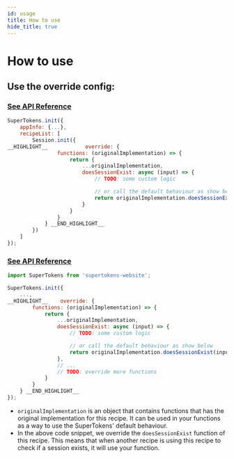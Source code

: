 ```yaml
---
id: usage
title: How to use
hide_title: true
---
```


# How to use

## Use the override config:

<!--DOCUSAURUS_CODE_TABS-->
<!--With ReactJS-->
### [See API Reference](/docs/auth-react/session/override/functions)

```js
SuperTokens.init({
    appInfo: {...},
    recipeList: [
        Session.init({
__HIGHLIGHT__            override: {
                functions: (originalImplementation) => {
                    return {
                        ...originalImplementation,
                        doesSessionExist: async (input) => {
                            // TODO: some custom logic

                            // or call the default behaviour as show below
                            return originalImplementation.doesSessionExist(input);
                        }
                    }
                }
            } __END_HIGHLIGHT__
        })
    ]
});
```

<!--Plain JS-->
### [See API Reference](/docs/website/usage/override/functions)

```js
import SuperTokens from 'supertokens-website';

SuperTokens.init({
    ...,
__HIGHLIGHT__    override: {
        functions: (originalImplementation) => {
            return {
                ...originalImplementation,
                doesSessionExist: async (input) => {
                    // TODO: some custom logic

                    // or call the default behaviour as show below
                    return originalImplementation.doesSessionExist(input);
                },
                // ...
                // TODO: override more functions
            }
        }
    } __END_HIGHLIGHT__
});
```
<!--END_DOCUSAURUS_CODE_TABS-->

- `originalImplementation` is an object that contains functions that has the original implementation for this recipe. It can be used in your functions as a way to use the SuperTokens' default behaviour.
- In the above code snippet, we override the `doesSessionExist` function of this recipe. This means that when another recipe is using this recipe to check if a session exists, it will use your function.